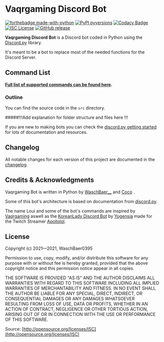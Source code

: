 # Vaqrgaming Discord Bot
[![forthebadge made-with-python](http://ForTheBadge.com/images/badges/made-with-python.svg)](https://www.python.org/)
[![PyPI pyversions](https://img.shields.io/pypi/pyversions/ansicolortags.svg)](https://pypi.python.org/pypi/ansicolortags/)
[![Codacy Badge](https://app.codacy.com/project/badge/Grade/40d1da68d7ab49cda6815a6ea52733e4)](https://www.codacy.com?utm_source=github.com&amp;utm_medium=referral&amp;utm_content=WaschBaer0395/VaqrDiscordbot-Python&amp;utm_campaign=Badge_Grade)
[![ISC License](https://img.shields.io/badge/license-ISC-green)](https://github.com/WaschBaer0395/VaqrDiscordBot-Python/blob/master/LICENSE) 
[![GitHub release](https://img.shields.io/github/release/WaschBaer0395/VaqrDiscordbot-Python)](https://GitHub.com/WaschBaer0395/VaqrDiscordbot-Python/releases/)

**Vaqrgaming Discord Bot** is a Discord bot coded in Python using the [Discord.py](https://discordpy.readthedocs.io/en/stable/) library.

It's meant to be a bot to replace most of the needed functions for the Discord Server.

## Command List

**[Full list of supported commands can be found here](https://github.com/WaschBaer0395/VaqrDiscordbot-Python/blob/master/COMMANDS.md#VaqrDiscordbot-Python).**

### Outline

You can find the source code in the `src` directory.

#####!!!Add explanation for folder structure and files here !!!

If you are new to making bots you can check the [discord.py getting started](https://discordpy.readthedocs.io/en/stable/#getting-started) for lots of documentation and resources.

## Changelog

All notable changes for each version of this project are documented in the [changelog](https://github.com/WaschBaer0395/VaqrDiscordbot-Python/blob/master/CHANGELOG.md).

## Credits & Acknowledgments

Vaqrgaming Bot is written in Python by [WaschBaer__](https://github.com/WaschBaer0395) and  [Coco](https://github.com/cococow123) .

Some of this bot's architecture is based on documentation from [discord.py](https://discordpy.readthedocs.io/en/stable/).

The name Loui and some of the bot's commands are inspired by [Vaqrgaming](https://www.twitch.tv/vaqrgaming)
aswell as the [KoreanLady Discord Bot](https://github.com/yogensia/korean-lady-discord-bot) by [Yogensia](https://github.com/yogensia) made for the Twitch Streamer [Apollolol](https://www.twitch.tv/apollolol).

## License

Copyright (c) 2021—2021, WaschBaer0395

Permission to use, copy, modify, and/or distribute this software for any purpose
with or without fee is hereby granted, provided that the above copyright notice
and this permission notice appear in all copies.

THE SOFTWARE IS PROVIDED "AS IS" AND THE AUTHOR DISCLAIMS ALL WARRANTIES WITH
REGARD TO THIS SOFTWARE INCLUDING ALL IMPLIED WARRANTIES OF MERCHANTABILITY AND
FITNESS. IN NO EVENT SHALL THE AUTHOR BE LIABLE FOR ANY SPECIAL, DIRECT,
INDIRECT, OR CONSEQUENTIAL DAMAGES OR ANY DAMAGES WHATSOEVER RESULTING FROM LOSS
OF USE, DATA OR PROFITS, WHETHER IN AN ACTION OF CONTRACT, NEGLIGENCE OR OTHER
TORTIOUS ACTION, ARISING OUT OF OR IN CONNECTION WITH THE USE OR PERFORMANCE OF
THIS SOFTWARE.

Source: [http://opensource.org/licenses/ISC](http://opensource.org/licenses/ISC)
